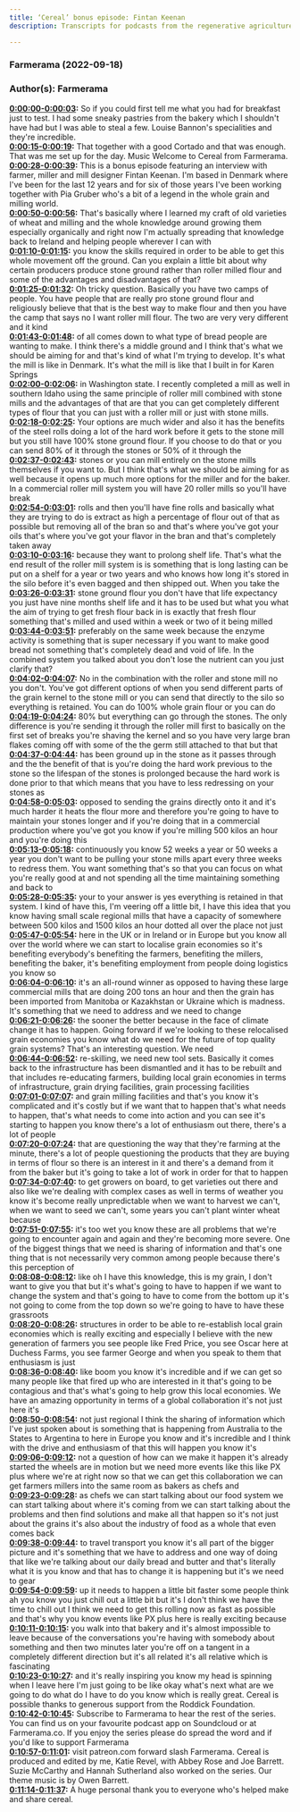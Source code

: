 ```yaml
---
title: ‘Cereal’ bonus episode: Fintan Keenan
description: Transcripts for podcasts from the regenerative agriculture space. Search and find episodes and timestamps.

---
```


### Farmerama  (2022-09-18)  
### Author(s): Farmerama  

**[0:00:00-0:00:03](https://soundcloud.com/farmerama-radio/cereal-bonus-episode-fintan-keenan#t=0:00:00):**  So if you could first tell me what you had for breakfast just to test.  I had some sneaky pastries from the bakery which I shouldn't have had but I was able to steal a few.  Louise Bannon's specialities and they're incredible.  
**[0:00:15-0:00:19](https://soundcloud.com/farmerama-radio/cereal-bonus-episode-fintan-keenan#t=0:00:15):**  That together with a good Cortado and that was enough. That was me set up for the day.  Music  Welcome to Cereal from Farmerama.  
**[0:00:28-0:00:39](https://soundcloud.com/farmerama-radio/cereal-bonus-episode-fintan-keenan#t=0:00:28):**  This is a bonus episode featuring an interview with farmer, miller and mill designer Fintan Keenan.  I'm based in Denmark where I've been for the last 12 years and for six of those years I've  been working together with Pia Gruber who's a bit of a legend in the whole grain and milling world.  
**[0:00:50-0:00:56](https://soundcloud.com/farmerama-radio/cereal-bonus-episode-fintan-keenan#t=0:00:50):**  That's basically where I learned my craft of old varieties of wheat and milling and the whole  knowledge around growing them especially organically and right now I'm actually  spreading that knowledge back to Ireland and helping people wherever I can with  
**[0:01:10-0:01:15](https://soundcloud.com/farmerama-radio/cereal-bonus-episode-fintan-keenan#t=0:01:10):**  you know the skills required in order to be able to get this whole movement off the ground.  Can you explain a little bit about why certain producers produce stone ground  rather than roller milled flour and some of the advantages and disadvantages of that?  
**[0:01:25-0:01:32](https://soundcloud.com/farmerama-radio/cereal-bonus-episode-fintan-keenan#t=0:01:25):**  Oh tricky question. Basically you have two camps of people. You have people that are really pro  stone ground flour and religiously believe that that is the best way to make flour and then you  have the camp that says no I want roller mill flour. The two are very very different and it kind  
**[0:01:43-0:01:48](https://soundcloud.com/farmerama-radio/cereal-bonus-episode-fintan-keenan#t=0:01:43):**  of all comes down to what type of bread people are wanting to make. I think there's a middle ground  and I think that's what we should be aiming for and that's kind of what I'm trying to develop.  It's what the mill is like in Denmark. It's what the mill is like that I built in for Karen Springs  
**[0:02:00-0:02:06](https://soundcloud.com/farmerama-radio/cereal-bonus-episode-fintan-keenan#t=0:02:00):**  in Washington state. I recently completed a mill as well in southern Idaho using the same  principle of roller mill combined with stone mills and the advantages of that are that you can get  completely different types of flour that you can just with a roller mill or just with stone mills.  
**[0:02:18-0:02:25](https://soundcloud.com/farmerama-radio/cereal-bonus-episode-fintan-keenan#t=0:02:18):**  Your options are much wider and also it has the benefits of the steel rolls doing a lot of the  hard work before it gets to the stone mill but you still have 100% stone ground flour.  If you choose to do that or you can send 80% of it through the stones or 50% of it through the  
**[0:02:37-0:02:43](https://soundcloud.com/farmerama-radio/cereal-bonus-episode-fintan-keenan#t=0:02:37):**  stones or you can mill entirely on the stone mills themselves if you want to. But I think  that's what we should be aiming for as well because it opens up much more options for the miller and  for the baker. In a commercial roller mill system you will have 20 roller mills so you'll have break  
**[0:02:54-0:03:01](https://soundcloud.com/farmerama-radio/cereal-bonus-episode-fintan-keenan#t=0:02:54):**  rolls and then you'll have fine rolls and basically what they are trying to do is extract as high a  percentage of flour out of that as possible but removing all of the bran so and that's where you've  got your oils that's where you've got your flavor in the bran and that's completely taken away  
**[0:03:10-0:03:16](https://soundcloud.com/farmerama-radio/cereal-bonus-episode-fintan-keenan#t=0:03:10):**  because they want to prolong shelf life. That's what the end result of the roller mill system is  is something that is long lasting can be put on a shelf for a year or two years and who knows how  long it's stored in the silo before it's even bagged and then shipped out. When you take the  
**[0:03:26-0:03:31](https://soundcloud.com/farmerama-radio/cereal-bonus-episode-fintan-keenan#t=0:03:26):**  stone ground flour you don't have that life expectancy you just have nine months shelf life  and it has to be used but what you what the aim of trying to get fresh flour back in is  exactly that fresh flour something that's milled and used within a week or two of it being milled  
**[0:03:44-0:03:51](https://soundcloud.com/farmerama-radio/cereal-bonus-episode-fintan-keenan#t=0:03:44):**  preferably on the same week because the enzyme activity is something that is super necessary  if you want to make good bread not something that's completely dead and void of life.  In the combined system you talked about you don't lose the nutrient can you just clarify that?  
**[0:04:02-0:04:07](https://soundcloud.com/farmerama-radio/cereal-bonus-episode-fintan-keenan#t=0:04:02):**  No in the combination with the roller and stone mill no you don't. You've got different options  of when you send different parts of the grain kernel to the stone mill or you can send that  directly to the silo so everything is retained. You can do 100% whole grain flour or you can do  
**[0:04:19-0:04:24](https://soundcloud.com/farmerama-radio/cereal-bonus-episode-fintan-keenan#t=0:04:19):**  80% but everything can go through the stones. The only difference is you're sending it through the  roller mill first to basically on the first set of breaks you're shaving the kernel and so you  have very large bran flakes coming off with some of the the germ still attached to that but that  
**[0:04:37-0:04:44](https://soundcloud.com/farmerama-radio/cereal-bonus-episode-fintan-keenan#t=0:04:37):**  has been ground up in the stone as it passes through and the the benefit of that is you're  doing the hard work previous to the stone so the lifespan of the stones is prolonged because the  hard work is done prior to that which means that you have to less redressing on your stones as  
**[0:04:58-0:05:03](https://soundcloud.com/farmerama-radio/cereal-bonus-episode-fintan-keenan#t=0:04:58):**  opposed to sending the grains directly onto it and it's much harder it heats the flour more and  therefore you're going to have to maintain your stones longer and if you're doing that in a commercial  production where you've got you know if you're milling 500 kilos an hour and you're doing this  
**[0:05:13-0:05:18](https://soundcloud.com/farmerama-radio/cereal-bonus-episode-fintan-keenan#t=0:05:13):**  continuously you know 52 weeks a year or 50 weeks a year you don't want to be pulling your stone  mills apart every three weeks to redress them. You want something that's so that you can focus  on what you're really good at and not spending all the time maintaining something and back to  
**[0:05:28-0:05:35](https://soundcloud.com/farmerama-radio/cereal-bonus-episode-fintan-keenan#t=0:05:28):**  your to your answer is yes everything is retained in that system. I kind of have this, I'm veering  off a little bit, I have this idea that you know having small scale regional mills that have a  capacity of somewhere between 500 kilos and 1500 kilos an hour dotted all over the place not just  
**[0:05:47-0:05:54](https://soundcloud.com/farmerama-radio/cereal-bonus-episode-fintan-keenan#t=0:05:47):**  here in the UK or in Ireland or in Europe but you know all over the world where we can start to  localise grain economies so it's benefiting everybody's benefiting the farmers, benefiting  the millers, benefiting the baker, it's benefiting employment from people doing logistics you know so  
**[0:06:04-0:06:10](https://soundcloud.com/farmerama-radio/cereal-bonus-episode-fintan-keenan#t=0:06:04):**  it's an all-round winner as opposed to having these large commercial mills that are doing  200 tons an hour and then the grain has been imported from Manitoba or Kazakhstan or Ukraine  which is madness. It's something that we need to address and we need to change  
**[0:06:21-0:06:26](https://soundcloud.com/farmerama-radio/cereal-bonus-episode-fintan-keenan#t=0:06:21):**  the sooner the better because in the face of climate change it has to happen.  Going forward if we're looking to these relocalised grain economies you know what do we need for the  future of top quality grain systems? That's an interesting question. We need  
**[0:06:44-0:06:52](https://soundcloud.com/farmerama-radio/cereal-bonus-episode-fintan-keenan#t=0:06:44):**  re-skilling, we need new tool sets. Basically it comes back to the infrastructure has been dismantled  and it has to be rebuilt and that includes re-educating farmers, building local grain  economies in terms of infrastructure, grain drying facilities, grain processing facilities  
**[0:07:01-0:07:07](https://soundcloud.com/farmerama-radio/cereal-bonus-episode-fintan-keenan#t=0:07:01):**  and grain milling facilities and that's you know it's complicated and it's costly but if we want  that to happen that's what needs to happen, that's what needs to come into action and you can see it's  starting to happen you know there's a lot of enthusiasm out there, there's a lot of people  
**[0:07:20-0:07:24](https://soundcloud.com/farmerama-radio/cereal-bonus-episode-fintan-keenan#t=0:07:20):**  that are questioning the way that they're farming at the minute, there's a lot of people questioning  the products that they are buying in terms of flour so there is an interest in it and there's  a demand from it from the baker but it's going to take a lot of work in order for that to happen  
**[0:07:34-0:07:40](https://soundcloud.com/farmerama-radio/cereal-bonus-episode-fintan-keenan#t=0:07:34):**  to get growers on board, to get varieties out there and also like we're dealing with complex  cases as well in terms of weather you know it's become really unpredictable when we want to  harvest we can't, when we want to seed we can't, some years you can't plant winter wheat because  
**[0:07:51-0:07:55](https://soundcloud.com/farmerama-radio/cereal-bonus-episode-fintan-keenan#t=0:07:51):**  it's too wet you know these are all problems that we're going to encounter again and again and they're  becoming more severe. One of the biggest things that we need is sharing of information and that's  one thing that is not necessarily very common among people because there's this perception of  
**[0:08:08-0:08:12](https://soundcloud.com/farmerama-radio/cereal-bonus-episode-fintan-keenan#t=0:08:08):**  like oh I have this knowledge, this is my grain, I don't want to give you that but it's what's going  to have to happen if we want to change the system and that's going to have to come from the bottom  up it's not going to come from the top down so we're going to have to have these grassroots  
**[0:08:20-0:08:26](https://soundcloud.com/farmerama-radio/cereal-bonus-episode-fintan-keenan#t=0:08:20):**  structures in order to be able to re-establish local grain economies which is really exciting  and especially I believe with the new generation of farmers you see people like Fred Price, you see  Oscar here at Duchess Farms, you see farmer George and when you speak to them that enthusiasm is just  
**[0:08:36-0:08:40](https://soundcloud.com/farmerama-radio/cereal-bonus-episode-fintan-keenan#t=0:08:36):**  like boom you know it's incredible and if we can get so many people like that fired up who are  interested in it that's going to be contagious and that's what's going to help grow this local  economies. We have an amazing opportunity in terms of a global collaboration it's not just here it's  
**[0:08:50-0:08:54](https://soundcloud.com/farmerama-radio/cereal-bonus-episode-fintan-keenan#t=0:08:50):**  not just regional I think the sharing of information which I've just spoken about is  something that is happening from Australia to the States to Argentina to here in Europe you know  and it's incredible and I think with the drive and enthusiasm of that this will happen you know it's  
**[0:09:06-0:09:12](https://soundcloud.com/farmerama-radio/cereal-bonus-episode-fintan-keenan#t=0:09:06):**  not a question of how can we make it happen it's already started the wheels are in motion but we  need more events like this like PX plus where we're at right now so that we can get this  collaboration we can get farmers millers into the same room as bakers as chefs and  
**[0:09:23-0:09:28](https://soundcloud.com/farmerama-radio/cereal-bonus-episode-fintan-keenan#t=0:09:23):**  as chefs we can start talking about our food system we can start talking about where it's coming from  we can start talking about the problems and then find solutions and make all that happen so it's  not just about the grains it's also about the industry of food as a whole that even comes back  
**[0:09:38-0:09:44](https://soundcloud.com/farmerama-radio/cereal-bonus-episode-fintan-keenan#t=0:09:38):**  to travel transport you know it's all part of the bigger picture and it's something that we have to  address and one way of doing that like we're talking about our daily bread and butter and  that's literally what it is you know and that has to change it is happening but it's we need to gear  
**[0:09:54-0:09:59](https://soundcloud.com/farmerama-radio/cereal-bonus-episode-fintan-keenan#t=0:09:54):**  up it needs to happen a little bit faster some people think ah you know you just chill out a  little bit but it's I don't think we have the time to chill out I think we need to get this rolling  now as fast as possible and that's why you know events like PX plus here is really exciting because  
**[0:10:11-0:10:15](https://soundcloud.com/farmerama-radio/cereal-bonus-episode-fintan-keenan#t=0:10:11):**  you walk into that bakery and it's almost impossible to leave because of the conversations you're  having with somebody about something and then two minutes later you're off on a tangent in  a completely different direction but it's all related it's all relative which is fascinating  
**[0:10:23-0:10:27](https://soundcloud.com/farmerama-radio/cereal-bonus-episode-fintan-keenan#t=0:10:23):**  and it's really inspiring you know my head is spinning when I leave here I'm just going to be  like okay what's next what are we going to do what do I have to do you know which is really great.  Cereal is possible thanks to generous support from the Roddick Foundation.  
**[0:10:42-0:10:45](https://soundcloud.com/farmerama-radio/cereal-bonus-episode-fintan-keenan#t=0:10:42):**  Subscribe to Farmerama to hear the rest of the series.  You can find us on your favourite podcast app on Soundcloud or at Farmerama.co.  If you enjoy the series please do spread the word and if you'd like to support Farmerama  
**[0:10:57-0:11:01](https://soundcloud.com/farmerama-radio/cereal-bonus-episode-fintan-keenan#t=0:10:57):**  visit patreon.com forward slash Farmerama.  Cereal is produced and edited by me, Katie Revel, with Abbey Rose and Joe Barrett.  Suzie McCarthy and Hannah Sutherland also worked on the series. Our theme music is by Owen Barrett.  
**[0:11:14-0:11:37](https://soundcloud.com/farmerama-radio/cereal-bonus-episode-fintan-keenan#t=0:11:14):**  A huge personal thank you to everyone who's helped make and share cereal.  